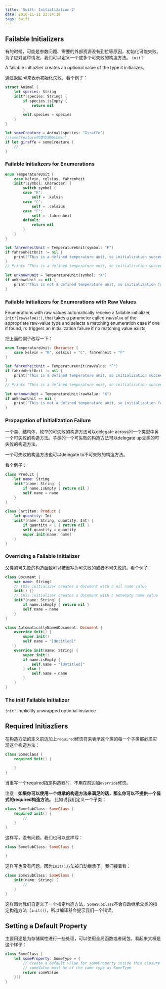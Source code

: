 ```yaml
---
title: 'Swift: Initialization-2'
date: 2016-11-11 23:24:18
tags: Swift
---
```

## Failable Initializers
有的时候，可能是参数问题、需要的外部资源没有到位等原因，初始化可能失败。为了应对这种情况，我们可以定义一个或多个可失败的构造方法。 `init？`

A failable initiazlier creates an optional value of the type it initializes.

通过返回nil来表示初始化失败，看个例子：

~~~swift
struct Animal {
    let species: String
    init?(species: String) {
        if species.isEmpty {
            return nil
        }
        self.species = species
    }
}

let someCreature = Animal(species: "Giraffe")
//someCreature的类型是Animal?
if let giraffe = someCreature {
	//
}
~~~

### Failable Initializers for Enumerations
~~~swift
enum TemperatureUnit {
    case kelvin, celsius, fahrenheit
    init?(symbol: Character) {
        switch symbol {
        case "K":
            self = .kelvin
        case "C":
            self = .celsius
        case "F":
            self = .fahrenheit
        default:
            return nil
        }
    }
}

let fahrenheitUnit = TemperatureUnit(symbol: "F")
if fahrenheitUnit != nil {
    print("This is a defined temperature unit, so initialization succeeded.")
}
// Prints "This is a defined temperature unit, so initialization succeeded."
 
let unknownUnit = TemperatureUnit(symbol: "X")
if unknownUnit == nil {
    print("This is not a defined temperature unit, so initialization failed.")
}
~~~

### Failable Initializers for Enumerations with Raw Values
Enumerations with raw values automatically receive a failable initializer, `init?(rawValue):)`, that takes a parameter called `rawValue` of the appropriate raw-value type and selects a matching enumeration case if one if found, ro triggers an initialization failure if no matching value exists.

把上面的例子改写一下：

~~~swift
enum TemperatureUnit: Character {
    case kelvin = "K", celsius = "C", fahrenheit = "F"
}
 
let fahrenheitUnit = TemperatureUnit(rawValue: "F")
if fahrenheitUnit != nil {
    print("This is a defined temperature unit, so initialization succeeded.")
}
// Prints "This is a defined temperature unit, so initialization succeeded."
 
let unknownUnit = TemperatureUnit(rawValue: "X")
if unknownUnit == nil {
    print("This is not a defined temperature unit, so initialization failed.")
}
~~~

### Propagation of Initialization Failure
一个类、结构体、枚举的可失败的构造方法可以delegate across同一个类型中另一个可失败的构造方法。子类的一个可失败的构造方法可以delegate up父类的可失败的构造方法。

一个可失败的构造方法也可以delegate to不可失败的构造方法。

看个例子：

~~~swift
class Product {
    let name: String
    init?(name: String) {
        if name.isEmpty { return nil }
        self.name = name
    }
}
 
class CartItem: Product {
    let quantity: Int
    init?(name: String, quantity: Int) {
        if quantity < 1 { return nil }
        self.quantity = quantity
        super.init(name: name)
    }
}
~~~

### Overriding a Failable Initializer
父类的可失败的构造函数可以被重写为可失败的或者不可失败的。看个例子：

~~~swift
class Document {
    var name: String?
    // this initializer creates a document with a nil name value
    init() {}
    // this initializer creates a document with a nonempty name value
    init?(name: String) {
        if name.isEmpty { return nil }
        self.name = name
    }
}

class AutomaticallyNamedDocument: Document {
    override init() {
        super.init()
        self.name = "[Untitled]"
    }
    override init(name: String) {
        super.init()
        if name.isEmpty {
            self.name = "[Untitled]"
        } else {
            self.name = name
        }
    }
}
~~~

### The init! Failable Initializer
`init!` implicitly unwrapped optional instance

## Required Initiazliers
在构造方法的定义前边加上`required`修饰符来表示这个类的每一个子类都必须实现这个构造方法：

~~~swift
class SomeClass {
    required init() {
        
    }
}
~~~

当重写一个required指定构造器时，不用在前边加`override`修饰。

注意：**如果你可以使用一个继承的构造方法来满足的话，那么你可以不提供一个显式的required构造方法。**
比如说我们定义一个子类：

~~~swift
class SomeSubClass: SomeClass {
    required init() {
        //
    }
}
~~~
这样写，没有问题。我们也可以这样写：

~~~swift
class SomeSubClass: SomeClass {
    
}
~~~
这样写也没有问题，因为`init()`方法被自动继承了。我们接着看：

~~~swift
class SomeSubClass: SomeClass {
    init(name: String) {
        //
    }
}
~~~
这样因为我们自定义了一个指定构造方法，`SomeSubClass`不会自动继承父类的指定构造方法（`init()`），所以编译器会提示我们一个错误。

## Setting a Default Property
主要用途是为存储属性进行一些处理，可以使用全局函数或者闭包。看起来大概是这个样子：

~~~swift
class SomeClass {
    let someProperty: SomeType = {
        // create a default value for someProperty inside this closure
        // someValue must be of the same type as SomeType
        return someValue
    }()
}
~~~